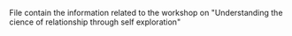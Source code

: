 File contain the information related to the workshop on "Understanding the cience of relationship through self exploration"
